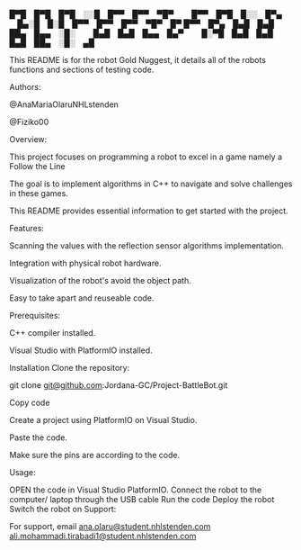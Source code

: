 
█▀█ █▀█ █▀█ ░░█ █▀▀ █▀▀ ▀█▀   █▀▀ █▀█ █░░ █▀▄   █▄░█ █░█ █▀▀ █▀▀ █▀▀ ▀█▀ █▀
█▀▀ █▀▄ █▄█ █▄█ ██▄ █▄▄ ░█░   █▄█ █▄█ █▄▄ █▄▀   █░▀█ █▄█ █▄█ █▄█ ██▄ ░█░ ▄█

This README is for the robot Gold Nuggest, it details all of the robots functions and sections of testing code.

Authors:

@AnaMariaOlaruNHLstenden

@Fiziko00

Overview:

This project focuses on programming a robot to excel in a game namely a Follow the Line

The goal is to implement algorithms in C++ to navigate and solve challenges in these games.

This README provides essential information to get started with the project.

Features:

Scanning the values with the reflection sensor algorithms implementation.

Integration with physical robot hardware.

Visualization of the robot's avoid the object path.

Easy to take apart and reuseable code.

Prerequisites:

C++ compiler installed.

Visual Studio with PlatformIO installed.

Installation Clone the repository:

git clone git@github.com:Jordana-GC/Project-BattleBot.git

Copy code

Create a project using PlatformIO on Visual Studio.

Paste the code.

Make sure the pins are according to the code.

Usage:

OPEN the code in Visual Studio PlatformIO. Connect the robot to the computer/ laptop through the USB cable
⁠Run the code
⁠Deploy the robot
⁠Switch the robot on
Support:

For support, email 
ana.olaru@student.nhlstenden.com
ali.mohammadi.tirabadi1@student.nhlstenden.com
